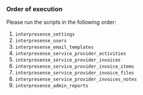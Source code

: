 ### Order of execution

Please run the scripts in the following order:

1. `interpresense_settings`
2. `interpresense_users`
3. `interpresense_email_templates`
4. `interpresense_service_provider_activities`
5. `interpresense_service_provider_invoices`
6. `interpresense_service_provider_invoice_items`
7. `interpresense_service_provider_invoice_files`
8. `interpresense_service_provider_invoices_notes`
9. `interpresense_admin_reports`